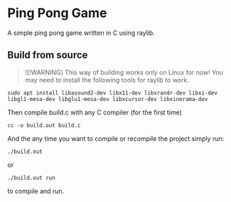 # Ping Pong Game

A simple ping pong game written in C using raylib.

## Build from source
>![!WARNING]
>This way of building works only on Linux for now!
You may need to install the following tools for raylib to work.
```console
sudo apt install libasound2-dev libx11-dev libxrandr-dev libxi-dev libgl1-mesa-dev libglu1-mesa-dev libxcursor-dev libxinerama-dev
```

Then compile build.c with any C compiler (for the first time)
```console
cc -o build.out build.c
```

And the any time you want to compile or recompile the project simply run:
```console
./build.out 
```
or 
```console
./build.out run
```
to compile and run.
